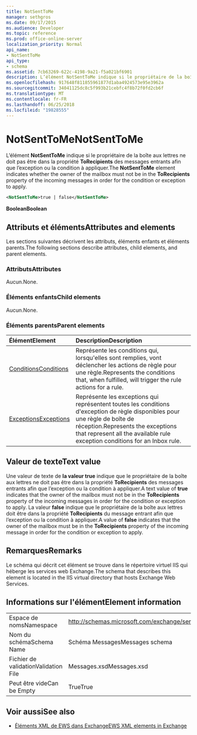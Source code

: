```yaml
---
title: NotSentToMe
manager: sethgros
ms.date: 09/17/2015
ms.audience: Developer
ms.topic: reference
ms.prod: office-online-server
localization_priority: Normal
api_name:
- NotSentToMe
api_type:
- schema
ms.assetid: 7cb63269-622c-4198-9a21-f5a021bf6901
description: L’élément NotSentToMe indique si le propriétaire de la boîte aux lettres ne doit pas être dans la propriété ToRecipients des messages entrants afin que l’exception ou la condition à appliquer.
ms.openlocfilehash: 917648f811855961877d1aba4924573e95e3962a
ms.sourcegitcommit: 34041125dc8c5f993b21cebfc4f8b72f0fd2cb6f
ms.translationtype: MT
ms.contentlocale: fr-FR
ms.lasthandoff: 06/25/2018
ms.locfileid: "19828555"
---
```

# <a name="notsenttome"></a><span data-ttu-id="91e99-103">NotSentToMe</span><span class="sxs-lookup"><span data-stu-id="91e99-103">NotSentToMe</span></span>

<span data-ttu-id="91e99-104">L’élément **NotSentToMe** indique si le propriétaire de la boîte aux lettres ne doit pas être dans la propriété **ToRecipients** des messages entrants afin que l’exception ou la condition à appliquer.</span><span class="sxs-lookup"><span data-stu-id="91e99-104">The **NotSentToMe** element indicates whether the owner of the mailbox must not be in the **ToRecipients** property of the incoming messages in order for the condition or exception to apply.</span></span> 
  
```xml
<NotSentToMe>true | false</NotSentToMe>
```

 <span data-ttu-id="91e99-105">**Boolean**</span><span class="sxs-lookup"><span data-stu-id="91e99-105">**Boolean**</span></span>
## <a name="attributes-and-elements"></a><span data-ttu-id="91e99-106">Attributs et éléments</span><span class="sxs-lookup"><span data-stu-id="91e99-106">Attributes and elements</span></span>

<span data-ttu-id="91e99-107">Les sections suivantes décrivent les attributs, éléments enfants et éléments parents.</span><span class="sxs-lookup"><span data-stu-id="91e99-107">The following sections describe attributes, child elements, and parent elements.</span></span>
  
### <a name="attributes"></a><span data-ttu-id="91e99-108">Attributs</span><span class="sxs-lookup"><span data-stu-id="91e99-108">Attributes</span></span>

<span data-ttu-id="91e99-109">Aucun.</span><span class="sxs-lookup"><span data-stu-id="91e99-109">None.</span></span>
  
### <a name="child-elements"></a><span data-ttu-id="91e99-110">Éléments enfants</span><span class="sxs-lookup"><span data-stu-id="91e99-110">Child elements</span></span>

<span data-ttu-id="91e99-111">Aucun.</span><span class="sxs-lookup"><span data-stu-id="91e99-111">None.</span></span>
  
### <a name="parent-elements"></a><span data-ttu-id="91e99-112">Éléments parents</span><span class="sxs-lookup"><span data-stu-id="91e99-112">Parent elements</span></span>

|<span data-ttu-id="91e99-113">**Élément**</span><span class="sxs-lookup"><span data-stu-id="91e99-113">**Element**</span></span>|<span data-ttu-id="91e99-114">**Description**</span><span class="sxs-lookup"><span data-stu-id="91e99-114">**Description**</span></span>|
|:-----|:-----|
|[<span data-ttu-id="91e99-115">Conditions</span><span class="sxs-lookup"><span data-stu-id="91e99-115">Conditions</span></span>](conditions.md) <br/> |<span data-ttu-id="91e99-116">Représente les conditions qui, lorsqu'elles sont remplies, vont déclencher les actions de règle pour une règle.</span><span class="sxs-lookup"><span data-stu-id="91e99-116">Represents the conditions that, when fulfilled, will trigger the rule actions for a rule.</span></span>  <br/> |
|[<span data-ttu-id="91e99-117">Exceptions</span><span class="sxs-lookup"><span data-stu-id="91e99-117">Exceptions</span></span>](exceptions.md) <br/> |<span data-ttu-id="91e99-118">Représente les exceptions qui représentent toutes les conditions d'exception de règle disponibles pour une règle de boîte de réception.</span><span class="sxs-lookup"><span data-stu-id="91e99-118">Represents the exceptions that represent all the available rule exception conditions for an Inbox rule.</span></span>  <br/> |
   
## <a name="text-value"></a><span data-ttu-id="91e99-119">Valeur de texte</span><span class="sxs-lookup"><span data-stu-id="91e99-119">Text value</span></span>

<span data-ttu-id="91e99-120">Une valeur de texte de **la valeur true** indique que le propriétaire de la boîte aux lettres ne doit pas être dans la propriété **ToRecipients** des messages entrants afin que l’exception ou la condition à appliquer.</span><span class="sxs-lookup"><span data-stu-id="91e99-120">A text value of **true** indicates that the owner of the mailbox must not be in the **ToRecipients** property of the incoming messages in order for the condition or exception to apply.</span></span> <span data-ttu-id="91e99-121">La valeur **false** indique que le propriétaire de la boîte aux lettres doit être dans la propriété **ToRecipients** du message entrant afin que l’exception ou la condition à appliquer.</span><span class="sxs-lookup"><span data-stu-id="91e99-121">A value of **false** indicates that the owner of the mailbox must be in the **ToRecipients** property of the incoming message in order for the condition or exception to apply.</span></span> 
  
## <a name="remarks"></a><span data-ttu-id="91e99-122">Remarques</span><span class="sxs-lookup"><span data-stu-id="91e99-122">Remarks</span></span>

<span data-ttu-id="91e99-123">Le schéma qui décrit cet élément se trouve dans le répertoire virtuel IIS qui héberge les services web Exchange.</span><span class="sxs-lookup"><span data-stu-id="91e99-123">The schema that describes this element is located in the IIS virtual directory that hosts Exchange Web Services.</span></span>
  
## <a name="element-information"></a><span data-ttu-id="91e99-124">Informations sur l'élément</span><span class="sxs-lookup"><span data-stu-id="91e99-124">Element information</span></span>

|||
|:-----|:-----|
|<span data-ttu-id="91e99-125">Espace de noms</span><span class="sxs-lookup"><span data-stu-id="91e99-125">Namespace</span></span>  <br/> |http://schemas.microsoft.com/exchange/services/2006/messages  <br/> |
|<span data-ttu-id="91e99-126">Nom du schéma</span><span class="sxs-lookup"><span data-stu-id="91e99-126">Schema Name</span></span>  <br/> |<span data-ttu-id="91e99-127">Schéma Messages</span><span class="sxs-lookup"><span data-stu-id="91e99-127">Messages schema</span></span>  <br/> |
|<span data-ttu-id="91e99-128">Fichier de validation</span><span class="sxs-lookup"><span data-stu-id="91e99-128">Validation File</span></span>  <br/> |<span data-ttu-id="91e99-129">Messages.xsd</span><span class="sxs-lookup"><span data-stu-id="91e99-129">Messages.xsd</span></span>  <br/> |
|<span data-ttu-id="91e99-130">Peut être vide</span><span class="sxs-lookup"><span data-stu-id="91e99-130">Can be Empty</span></span>  <br/> |<span data-ttu-id="91e99-131">True</span><span class="sxs-lookup"><span data-stu-id="91e99-131">True</span></span>  <br/> |
   
## <a name="see-also"></a><span data-ttu-id="91e99-132">Voir aussi</span><span class="sxs-lookup"><span data-stu-id="91e99-132">See also</span></span>



- [<span data-ttu-id="91e99-133">Éléments XML de EWS dans Exchange</span><span class="sxs-lookup"><span data-stu-id="91e99-133">EWS XML elements in Exchange</span></span>](ews-xml-elements-in-exchange.md)

